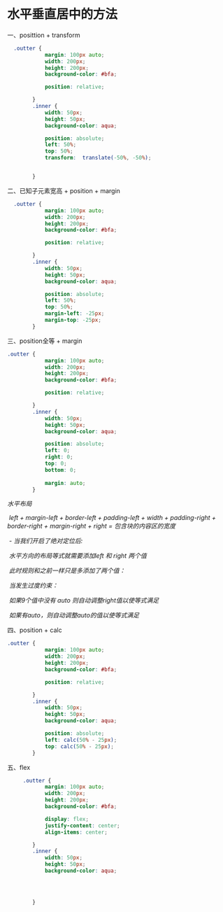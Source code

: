 # 水平垂直居中的方法

一、posittion + transform

```css
  .outter {
            margin: 100px auto;
            width: 200px;
            height: 200px;
            background-color: #bfa;

            position: relative;

        }
        .inner {
            width: 50px;
            height: 50px;
            background-color: aqua;

            position: absolute;
            left: 50%;
            top: 50%;
            transform:  translate(-50%, -50%);


        }
```

二、已知子元素宽高 + position + margin

```css
  .outter {
            margin: 100px auto;
            width: 200px;
            height: 200px;
            background-color: #bfa;

            position: relative;

        }
        .inner {
            width: 50px;
            height: 50px;
            background-color: aqua;

            position: absolute;
            left: 50%;
            top: 50%;
            margin-left: -25px;
            margin-top: -25px;
        }
```

三、position全等 + margin

```css
.outter {
            margin: 100px auto;
            width: 200px;
            height: 200px;
            background-color: #bfa;

            position: relative;

        }
        .inner {
            width: 50px;
            height: 50px;
            background-color: aqua;

            position: absolute;
            left: 0;
            right: 0;
            top: 0;
            bottom: 0;
            
            margin: auto;
        }
```

*水平布局*

​          *left + margin-left + border-left + padding-left + width + padding-right + border-right + margin-right + right = 包含块的内容区的宽度*



​        *- 当我们开启了绝对定位后:*

​          *水平方向的布局等式就需要添加left 和 right 两个值*

​            *此时规则和之前一样只是多添加了两个值：*

​              *当发生过度约束：*

​                *如果9个值中没有 auto 则自动调整right值以使等式满足*

​                *如果有auto，则自动调整auto的值以使等式满足*

四、position + calc

```css
.outter {
            margin: 100px auto;
            width: 200px;
            height: 200px;
            background-color: #bfa;

            position: relative;

        }
        .inner {
            width: 50px;
            height: 50px;
            background-color: aqua;

            position: absolute;
            left: calc(50% - 25px);
            top: calc(50% - 25px);
        }
```





五、flex

```css
     .outter {
            margin: 100px auto;
            width: 200px;
            height: 200px;
            background-color: #bfa;

            display: flex;
            justify-content: center;
            align-items: center;

        }
        .inner {
            width: 50px;
            height: 50px;
            background-color: aqua;

            


        }	
```

